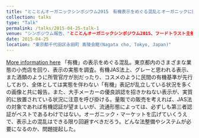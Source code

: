 ```yaml
---
title: "とことんオーガニックシンポジウム2015　有機表示をめぐる混乱とオーガニックに関する消費者意識 (Totonton Organic Symposium 2015:Confusion over Organic Labelling and Consumer Attitudes towards "Organic")"
collection: talks
type: "Talk"
permalink: /talks/2015-04-25-talk-1
venue: "シンポジウム報告、"とことんオーガニックシンポジウム2015、フードトラスト主催Conference proceedings talk, "
date: 2015-04-25
location: "東京都千代田区永田町 青陵会館(Nagata cho, Tokyo, Japan)"
---
```

[More information here](https://www.food-trust.jp/tokoton2015/program.html)
「有機」の表示をめぐる混乱。東京都内のさまざまな業態の小売店を回り、表示の実態を調査。有機JAS法上、グレーと思われる表示、また酒類のように所管官庁が別だったり、コスメのように民間の有機基準が先行しており、全体としては実態を伴わない「有機」表記が乱立している状況を多くの画像と共に報告。また、大手メーカーの優良誤認を招きかねない表示が、実質的に放置されている状況に注意を呼び掛ける。量販での販売を考えれば、JAS法の対象であれば有機認証が望ましいが、流通形態によっては、必ずしも第三者認証がベストであるわけではない。オーガニック・マーケットを広げていくうえで、表示上の混乱はできる限り回避すべきだろう。どんな法整備やシステムが必要になるのか、問題提起した。
